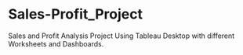 # Sales-Profit_Project
Sales and Profit Analysis Project Using Tableau Desktop with different Worksheets and Dashboards.
